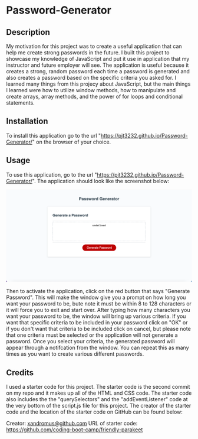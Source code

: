 # Password-Generator

## Description
My motivation for this project was to create a useful application that can help me create strong passwords in the future. I built this project to showcase my knowledge of JavaScript and put it use in application that my instructor and future employer will see. The application is useful because it creates a strong, random password each time a password is generated and also creates a password based on the specific criteria you asked for. I learned many things from this projecy about JavaScript, but the main things I learned were how to utilize window methods, how to manipulate and create arrays, array methods, and the power of for loops and conditional statements.

## Installation 
To install this application go to the url "https://pjt3232.github.io/Password-Generator/" on the browser of your choice.

## Usage
To use this application, go to the url "https://pjt3232.github.io/Password-Generator/". The application should look like the screenshot below:

![Screenshot of the deployed application](./assets/images/Password-Generator-Screenshot.png)

Then to activate the application, click on the red button that says "Generate Password". This will make the window give you a prompt on how long you want your password to be, bute note it must be within 8 to 128 characters or it will force you to exit and start over. After typing how many characters you want your password to be, the window will bring up various criteria. If you want that specific criteria to be included in your password click on "OK" or if you don't want that criteria to be included click on cancel, but please note that one criteria must be selected or the application will not generate a password. Once you select your criteria, the generated password will appear through a notifcation from the window. You can repeat this as many times as you want to create various different passwords. 

## Credits
I used a starter code for this project. The starter code is the second commit on my repo and it makes up all of the HTML and CSS code. The starter code also includes the the "querySelectors" and the "addEventListener" code at the very bottom of the script.js file for this project. The creator of the starter code and the location of the starter code on GitHub can be found below:

Creator: xandromus@github.com
URL of starter code: https://github.com/coding-boot-camp/friendly-parakeet
